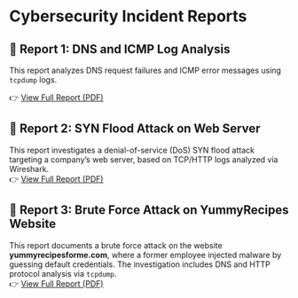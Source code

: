 # Cybersecurity Incident Reports

## 📄 Report 1: DNS and ICMP Log Analysis

This report analyzes DNS request failures and ICMP error messages using `tcpdump` logs.

👉 [View Full Report (PDF)](./Incident_report_network_analysis/Cybersecurity_Incident_Report_Network_Traffic_Analysis.pdf)

## 📄 Report 2: SYN Flood Attack on Web Server
This report investigates a denial-of-service (DoS) SYN flood attack targeting a company’s web server, based on TCP/HTTP logs analyzed via Wireshark.  
👉 [View Full Report (PDF)](./Analyze_network_attack/Cybersecurity-Incident-Report-Analyze-network-Attacks.pdf)


## 📄 Report 3: Brute Force Attack on YummyRecipes Website
This report documents a brute force attack on the website **yummyrecipesforme.com**, where a former employee injected malware by guessing default credentials. The investigation includes DNS and HTTP protocol analysis via `tcpdump`.  
👉 [View Full Report (PDF)](./Incident_Report_BruteForce)

